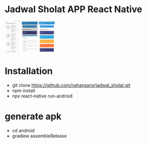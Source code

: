 # Jadwal Sholat APP React Native
<img src="./screenshoots/img1.jpeg" style = "width: 50px" />
<img src="./screenshoots/img2.jpeg" style = "width: 50px" />
<img src="./screenshoots/img3.jpeg" style = "width: 50px" />

# Installation
- git clone https://github.com/nahansans/jadwal_sholat.git
- npm install
- npx react-native run-android

# generate apk
- cd android
- gradlew assembleRelease
